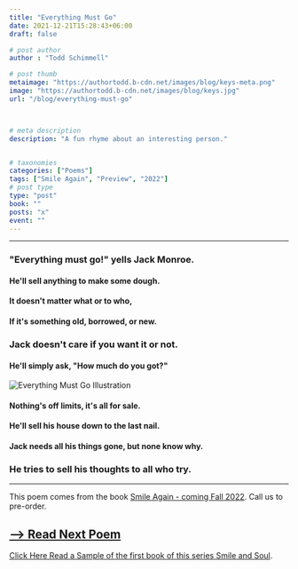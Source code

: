 ```yaml
---
title: "Everything Must Go"
date: 2021-12-21T15:28:43+06:00
draft: false

# post author
author : "Todd Schimmell"

# post thumb
metaimage: "https://authortodd.b-cdn.net/images/blog/keys-meta.png"
image: "https://authortodd.b-cdn.net/images/blog/keys.jpg"
url: "/blog/everything-must-go"



# meta description
description: "A fun rhyme about an interesting person."


# taxonomies
categories: ["Poems"]
tags: ["Smile Again", "Preview", "2022"]
# post type
type: "post"
book: ""
posts: "x"
event: ""
---
```

---

### "Everything must go!" yells Jack Monroe.
#### He'll sell anything to make some dough.
#### It doesn't matter what or to who,
#### If it's something old, borrowed, or new.
### Jack doesn't care if you want it or not.
#### He'll simply ask, "How much do you got?"

![Everything Must Go Illustration](https://authortodd.b-cdn.net/images/blog/keys-post.png)

#### Nothing's off limits, it's all for sale.
#### He'll sell his house down to the last nail.
#### Jack needs all his things gone, but none know why.
### He tries to sell his thoughts to all who try.



---
This poem comes from the book [Smile Again - coming Fall 2022](/blog/smile-again). Call us to pre-order.

## [--> Read Next Poem](/blog/hair-stare)

 [Click Here Read a Sample of the first book of this series Smile and Soul](/blog/smile-and-soul).
